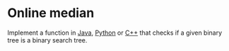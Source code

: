 # Online median

Implement a function in [Java](BST.java), [Python](bst.py)
or [C++](bst.cpp) that checks if a given binary tree is a
binary search tree.
